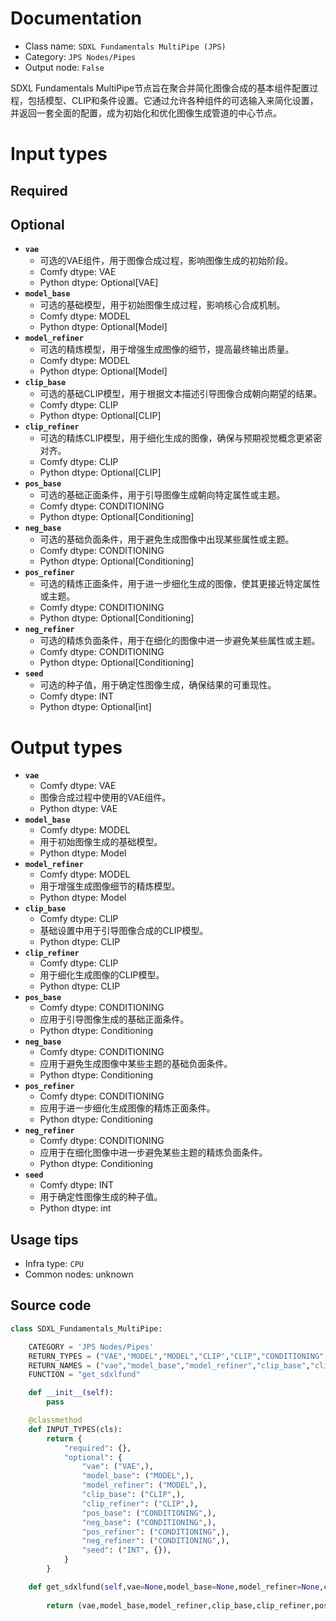 
# Documentation
- Class name: `SDXL Fundamentals MultiPipe (JPS)`
- Category: `JPS Nodes/Pipes`
- Output node: `False`

SDXL Fundamentals MultiPipe节点旨在聚合并简化图像合成的基本组件配置过程，包括模型、CLIP和条件设置。它通过允许各种组件的可选输入来简化设置，并返回一套全面的配置，成为初始化和优化图像生成管道的中心节点。

# Input types
## Required
## Optional
- **`vae`**
    - 可选的VAE组件，用于图像合成过程，影响图像生成的初始阶段。
    - Comfy dtype: VAE
    - Python dtype: Optional[VAE]
- **`model_base`**
    - 可选的基础模型，用于初始图像生成过程，影响核心合成机制。
    - Comfy dtype: MODEL
    - Python dtype: Optional[Model]
- **`model_refiner`**
    - 可选的精炼模型，用于增强生成图像的细节，提高最终输出质量。
    - Comfy dtype: MODEL
    - Python dtype: Optional[Model]
- **`clip_base`**
    - 可选的基础CLIP模型，用于根据文本描述引导图像合成朝向期望的结果。
    - Comfy dtype: CLIP
    - Python dtype: Optional[CLIP]
- **`clip_refiner`**
    - 可选的精炼CLIP模型，用于细化生成的图像，确保与预期视觉概念更紧密对齐。
    - Comfy dtype: CLIP
    - Python dtype: Optional[CLIP]
- **`pos_base`**
    - 可选的基础正面条件，用于引导图像生成朝向特定属性或主题。
    - Comfy dtype: CONDITIONING
    - Python dtype: Optional[Conditioning]
- **`neg_base`**
    - 可选的基础负面条件，用于避免生成图像中出现某些属性或主题。
    - Comfy dtype: CONDITIONING
    - Python dtype: Optional[Conditioning]
- **`pos_refiner`**
    - 可选的精炼正面条件，用于进一步细化生成的图像，使其更接近特定属性或主题。
    - Comfy dtype: CONDITIONING
    - Python dtype: Optional[Conditioning]
- **`neg_refiner`**
    - 可选的精炼负面条件，用于在细化的图像中进一步避免某些属性或主题。
    - Comfy dtype: CONDITIONING
    - Python dtype: Optional[Conditioning]
- **`seed`**
    - 可选的种子值，用于确定性图像生成，确保结果的可重现性。
    - Comfy dtype: INT
    - Python dtype: Optional[int]

# Output types
- **`vae`**
    - Comfy dtype: VAE
    - 图像合成过程中使用的VAE组件。
    - Python dtype: VAE
- **`model_base`**
    - Comfy dtype: MODEL
    - 用于初始图像生成的基础模型。
    - Python dtype: Model
- **`model_refiner`**
    - Comfy dtype: MODEL
    - 用于增强生成图像细节的精炼模型。
    - Python dtype: Model
- **`clip_base`**
    - Comfy dtype: CLIP
    - 基础设置中用于引导图像合成的CLIP模型。
    - Python dtype: CLIP
- **`clip_refiner`**
    - Comfy dtype: CLIP
    - 用于细化生成图像的CLIP模型。
    - Python dtype: CLIP
- **`pos_base`**
    - Comfy dtype: CONDITIONING
    - 应用于引导图像生成的基础正面条件。
    - Python dtype: Conditioning
- **`neg_base`**
    - Comfy dtype: CONDITIONING
    - 应用于避免生成图像中某些主题的基础负面条件。
    - Python dtype: Conditioning
- **`pos_refiner`**
    - Comfy dtype: CONDITIONING
    - 应用于进一步细化生成图像的精炼正面条件。
    - Python dtype: Conditioning
- **`neg_refiner`**
    - Comfy dtype: CONDITIONING
    - 应用于在细化图像中进一步避免某些主题的精炼负面条件。
    - Python dtype: Conditioning
- **`seed`**
    - Comfy dtype: INT
    - 用于确定性图像生成的种子值。
    - Python dtype: int


## Usage tips
- Infra type: `CPU`
- Common nodes: unknown


## Source code
```python
class SDXL_Fundamentals_MultiPipe:

    CATEGORY = 'JPS Nodes/Pipes'
    RETURN_TYPES = ("VAE","MODEL","MODEL","CLIP","CLIP","CONDITIONING","CONDITIONING","CONDITIONING","CONDITIONING","INT",)
    RETURN_NAMES = ("vae","model_base","model_refiner","clip_base","clip_refiner","pos_base","neg_base","pos_refiner","neg_refiner","seed",)
    FUNCTION = "get_sdxlfund"

    def __init__(self):
        pass

    @classmethod
    def INPUT_TYPES(cls):
        return {
            "required": {},
            "optional": {
                "vae": ("VAE",),
                "model_base": ("MODEL",),
                "model_refiner": ("MODEL",),
                "clip_base": ("CLIP",),
                "clip_refiner": ("CLIP",),
                "pos_base": ("CONDITIONING",), 
                "neg_base": ("CONDITIONING",),
                "pos_refiner": ("CONDITIONING",),
                "neg_refiner": ("CONDITIONING",),
                "seed": ("INT", {}),
            }
        }

    def get_sdxlfund(self,vae=None,model_base=None,model_refiner=None,clip_base=None,clip_refiner=None,pos_base=None,neg_base=None,pos_refiner=None,neg_refiner=None,seed=None):
        
        return (vae,model_base,model_refiner,clip_base,clip_refiner,pos_base,neg_base,pos_refiner,neg_refiner,seed,)

```
